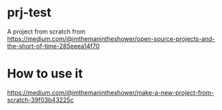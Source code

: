 # prj-test
A project from scratch from https://medium.com/@imthemanintheshower/open-source-projects-and-the-short-of-time-285eeea14f70

# How to use it
https://medium.com/@imthemanintheshower/make-a-new-project-from-scratch-39f03b43225c
